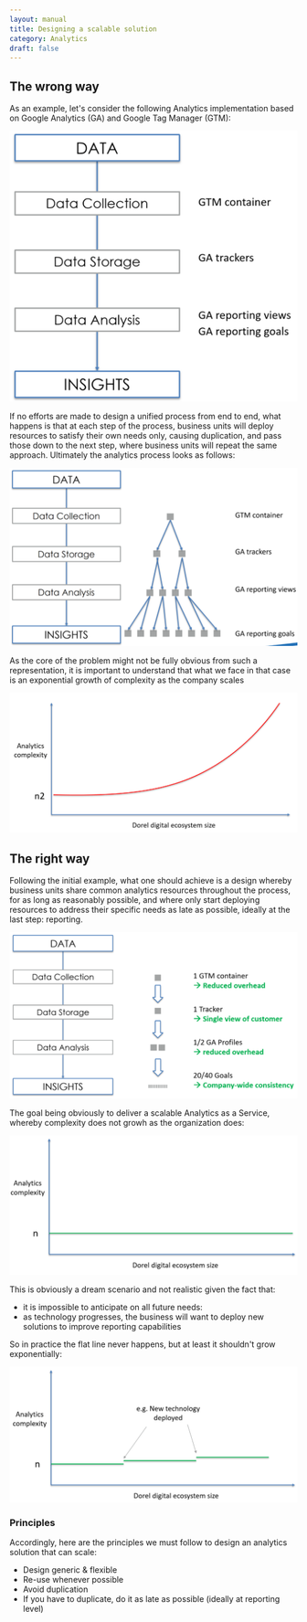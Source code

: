 ```yaml
---
layout: manual
title: Designing a scalable solution
category: Analytics
draft: false
---
```


## The wrong way ##

As an example, let's consider the following Analytics implementation based on Google Analytics (GA) and Google Tag Manager (GTM):

![Example GA/GTM process](/assets/img/analytics/process_ga_gtm.png)

If no efforts are made to design a unified process from end to end, what happens is that at each step of the process, business units will deploy resources to satisfy their own needs only, causing duplication, and pass those down to the next step, where business units will repeat the same approach. Ultimately the analytics process looks as follows: 

![Process branching out](/assets/img/analytics/process_ga_gtm_wrong_branching.png)

As the core of the problem might not be fully obvious from such a representation, it is important to understand that what we face in that case is an exponential growth of complexity as the company scales

![Exponentially growing complexity](/assets/img/analytics/complexity_exponential.png)

## The right way ##

Following the initial example, what one should achieve is a design whereby business units share common analytics resources throughout the process, for as long as reasonably possible, and where only start deploying resources to address their specific needs as late as possible, ideally at the last step: reporting.

![Process Simplification](/assets/img/analytics/process_ga_gtm_simplification.png)

The goal being obviously to deliver a scalable Analytics as a Service, whereby complexity does not growh as the organization does:

![Flat complexity](/assets/img/analytics/complexity_flat.png)

This is obviously a dream scenario and not realistic given the fact that:

 - it is impossible to anticipate on all future needs: 
 - as technology progresses, the business will want to deploy new solutions to improve reporting capabilities

So in practice the flat line never happens, but at least it shouldn't grow exponentially:

![Flat complexity](/assets/img/analytics/complexity_realistic.png)

### Principles ###

Accordingly, here are the principles we must follow to design an analytics solution that can scale:

 - Design generic & flexible
 - Re-use whenever possible
 - Avoid duplication
 - If you have to duplicate, do it as late as possible (ideally at reporting level)